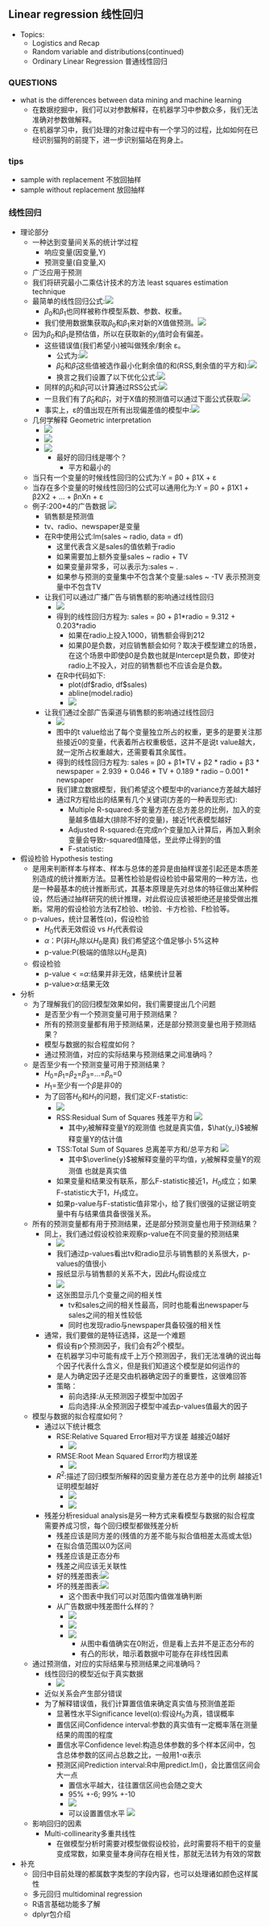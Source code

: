 ## Linear regression 线性回归

* Topics:
  * Logistics and Recap
  * Random variable and distributions(continued)
  * Ordinary Linear Regression 普通线性回归

### QUESTIONS
  * what is the differences between data mining and machine learning
    * 在数据挖掘中，我们可以对参数解释，在机器学习中参数众多，我们无法准确对参数做解释。
    * 在机器学习中，我们处理的对象过程中有一个学习的过程，比如如何在已经识别猫狗的前提下，进一步识别猫站在狗身上。

### tips
  * sample with replacement 不放回抽样
  * sample without replacement 放回抽样

### 线性回归
* 理论部分
  * 一种达到变量间关系的统计学过程
    * 响应变量(因变量,Y)
    * 预测变量(自变量,X)
  * 广泛应用于预测
  * 我们将研究最小二乘估计技术的方法 least squares estimation technique
  * 最简单的线性回归公式:![](./data_mining_31.png)
    * $\beta_0$和$\beta_1$也同样被称作模型系数、参数、权重。
    * 我们使用数据集获取$\beta_0$和$\beta_1$来对新的X值做预测。![](./data_mining_32.png)
  * 因为$\beta_0$和$\beta_1$是预估值，所以在获取新的$y_i$值时会有偏差。
    * 这些错误值(我们希望小)被叫做残余/剩余 ε。
      * 公式为:![](./data_mining_33.png)
      * $\hat\beta_0$和$\hat\beta_1$这些值被选作最小化剩余值的和(RSS,剩余值的平方和):![](./data_mining_34.png)
      * 换言之我们设置了以下优化公式:![](./data_mining_35.png)
    * 同样的$\hat\beta_0$和$\hat\beta_1$可以计算通过RSS公式:![](./data_mining_36.png)
    * 一旦我们有了$\hat\beta_0$和$\hat\beta_1$，对于X值的预测值可以通过下面公式获取:![](./data_mining_37.png)
    * 事实上，ε的值出现在所有出现偏差值的模型中:![](./data_mining_38.png)
  * 几何学解释 Geometric interpretation
    * ![](./data_mining_39.png)
    * ![](./data_mining_40.png)
    * ![](./data_mining_41.png)
      * 最好的回归线是哪个？
        * 平方和最小的
  * 当只有一个变量的时候线性回归的公式为:Y = β0 + β1X + ε
  * 当存在多个变量的时候线性回归的公式可以通用化为:Y = β0 + β1X1 + β2X2 + … + βnXn + ε
  * 例子:200*4的广告数据 ![](./data_mining_42.png)
    * 销售额是预测值
    * tv、radio、newspaper是变量
    * 在R中使用公式:lm(sales ~ radio, data = df)
      * 这里代表含义是sales的值依赖于radio
      * 如果需要加上额外变量sales ~ radio + TV
      * 如果变量非常多，可以表示为:sales ~ .
      * 如果参与预测的变量集中不包含某个变量:sales ~ -TV 表示预测变量中不包含TV
    * 让我们可以通过广播广告与销售额的影响通过线性回归
      * ![](./data_mining_43.png)
      * 得到的线性回归方程为: sales = β0 + β1\*radio = 9.312 + 0.203*radio
        * 如果在radio上投入1000，销售额会得到212
        * 如果β0是负数，对应销售额会如何？取决于模型建立的场景，在这个场景中即使β0是负数也就是Intercept是负数，即使对radio上不投入，对应的销售额也不应该会是负数。
      * 在R中代码如下:
        * plot(df\$radio, df$sales)
        * abline(model.radio)
        * ![](./data_mining_44.png)
    * 让我们通过全部广告渠道与销售额的影响通过线性回归
      * ![](./data_mining_45.png)
      * 图中的t value给出了每个变量独立所占的权重，更多的是要关注那些接近0的变量，代表着所占权重极低，这并不是说t value越大，就一定所占权重越大，还需要看其余属性。
      * 得到的线性回归方程为: sales = β0 + β1\*TV + β2 * radio + β3 * newspaper = 2.939 + 0.046 * TV + 0.189 * radio – 0.001 * newspaper
      * 我们建立数据模型，我们希望这个模型中的variance方差越大越好
      * 通过R方程给出的结果有几个关键词(方差的一种表现形式):
        * Multiple R-squared:多变量方差在总方差总的比例，加入的变量越多值越大(排除不好的变量)，接近1代表模型越好
        * Adjusted R-squared:在完成n个变量加入计算后，再加入剩余变量会导致r-squared值降低，至此停止得到的值
        * F-statistic:
* 假设检验 Hypothesis testing
  * 是用来判断样本与样本、样本与总体的差异是由抽样误差引起还是本质差别造成的统计推断方法。显著性检验是假设检验中最常用的一种方法，也是一种最基本的统计推断形式，其基本原理是先对总体的特征做出某种假设，然后通过抽样研究的统计推理，对此假设应该被拒绝还是接受做出推断。常用的假设检验方法有Z检验、t检验、卡方检验、F检验等。
  * p-values，统计显著性(α)，假设检验
    * $H_0$代表无效假设 vs $H_1$代表假设
    * $\alpha$：P(非$H_0$除以$H_0$是真) 我们希望这个值足够小 5%这种
    * p-value:P(极端的值除以$H_0$是真)
  * 假设检验
    * p-value$<=$$\alpha$:结果并非无效，结果统计显著
    * p-value$>$$\alpha$:结果无效
* 分析
  * 为了理解我们的回归模型效果如何，我们需要提出几个问题
    * 是否至少有一个预测变量可用于预测结果？
    * 所有的预测变量都有用于预测结果，还是部分预测变量也用于预测结果？
    * 模型与数据的拟合程度如何？
    * 通过预测值，对应的实际结果与预测结果之间准确吗？
  * 是否至少有一个预测变量可用于预测结果？
    * $H_0$=$\beta_1$=$\beta_2$=$\beta_3$=...=$\beta_n$=0
    * $H_1$=至少有一个$\beta$是非0的
    * 为了回答$H_0$和$H_1$的问题，我们定义F-statistic:
      * ![](./data_mining_46.png)
      * RSS:Residual Sum of Squares 残差平方和 ![](./data_mining_47.png)
        * 其中$y_i$被解释变量Y的观测值 也就是真实值，$\hat{y_i}$被解释变量Y的估计值
      * TSS:Total Sum of Squares 总离差平方和/总平方和 ![](./data_mining_48.png)
        * 其中$\overline{y}$被解释变量的平均值，$y_i$被解释变量Y的观测值 也就是真实值
      * 如果变量和结果没有联系，那么F-statistic接近1，$H_0$成立；如果F-statistic大于1，$H_1$成立。
      * 如果p-value与F-statistic值非常小，给了我们很强的证据证明变量中有与结果值具备很强关系。
  * 所有的预测变量都有用于预测结果，还是部分预测变量也用于预测结果？
    * 同上，我们通过假设校验来观察p-value在不同变量的预测结果
      * ![](./data_mining_49.png)
      * 我们通过p-values看出tv和radio显示与销售额的关系很大，p-values的值很小
      * 报纸显示与销售额的关系不大，因此$H_0$假设成立
      * ![](./data_mining_50.png)
      * 这张图显示几个变量之间的相关性
        * tv和sales之间的相关性最高，同时也能看出newspaper与sales之间的相关性较低
        * 同时也发现radio与newspaper具备较强的相关性
    * 通常，我们要做的是特征选择，这是一个难题
      * 假设有p个预测因子，我们会有$2^p$个模型。
      * 在机器学习中可能有成千上万个预测因子，我们无法准确的说出每个因子代表什么含义，但是我们知道这个模型是如何运作的
      * 是人为确定因子还是交由机器确定因子的重要性，这很难回答
      * 策略：
        * 前向选择:从无预测因子模型中加因子
        * 后向选择:从全预测因子模型中减去p-values值最大的因子
  * 模型与数据的拟合程度如何？
    * 通过以下统计概念
      * RSE:Relative Squared Error相对平方误差 越接近0越好
        * ![](./data_mining_51.png)
      * RMSE:Root Mean Squared Error均方根误差
        * ![](./data_mining_52.png)
      * $R^2$:描述了回归模型所解释的因变量方差在总方差中的比例 越接近1证明模型越好
        * ![](./data_mining_53.png)
        * ![](./data_mining_54.png)
    * 残差分析residual analysis是另一种方式来看模型与数据的拟合程度 需要养成习惯，每个回归模型都做残差分析
      * 残差应该是同方差的(残值的方差不能与拟合值相差太高或太低)
      * 在拟合值范围以0为区间
      * 残差应该是正态分布
      * 残差之间应该无关联性
      * 好的残差图表:![](./data_mining_55.png)
      * 坏的残差图表:![](./data_mining_56.png)
        * 这个图表中我们可以对范围内值做准确判断
      * 从广告数据中残差图什么样的？
        * ![](./data_mining_57.png)
        * ![](./data_mining_58.png)
        * ![](./data_mining_59.png)
          * 从图中看值确实在0附近，但是看上去并不是正态分布的
          * 有凸的形状，暗示着数据中可能存在非线性因素
  * 通过预测值，对应的实际结果与预测结果之间准确吗？
    * 线性回归的模型近似于真实数据
      * ![](./data_mining_60.png)
    * 近似关系会产生部分错误
    * 为了解释错误值，我们计算置信值来确定真实值与预测值差距
      * 显著性水平Significance level(α):假设$H_0$为真，错误概率
      * 置信区间Confidence interval:参数的真实值有一定概率落在测量结果的周围的程度
      * 置信水平Confidence level:构造总体参数的多个样本区间中，包含总体参数的区间占总数之比，一般用1-α表示
      * 预测区间Prediction interval:R中用predict.lm()，会比置信区间会大一点
        * 置信水平越大，往往置信区间也会随之变大
        * 95% +-6; 99% +-10
        * ![](./data_mining_61.png)
        * 可以设置置信水平 ![](./data_mining_62.png)
  * 影响回归的因素
    * Multi-collinearity多重共线性
      * 在做模型分析时需要对模型做假设校验，此时需要将不相干的变量变成常数，如果变量本身间存在相关性，那就无法转为有效的常数
* 补充
  * 回归中目前处理的都属数字类型的字段内容，也可以处理诸如颜色这样属性
  * 多元回归 multidominal regression
  * R语言基础功能多了解
  * dplyr包介绍